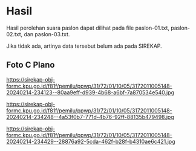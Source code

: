 # Hasil

Hasil perolehan suara paslon dapat dilihat pada file paslon-01.txt, paslon-02.txt, dan paslon-03.txt.

Jika tidak ada, artinya data tersebut belum ada pada SIREKAP.

## Foto C Plano

https://sirekap-obj-formc.kpu.go.id/f81f/pemilu/ppwp/31/72/01/10/05/3172011005148-20240214-234123--80aa9eff-d939-4b68-a6bf-7a870534e540.jpg

https://sirekap-obj-formc.kpu.go.id/f81f/pemilu/ppwp/31/72/01/10/05/3172011005148-20240214-234248--4a53f0b7-771d-4b76-92ff-88135b479498.jpg

https://sirekap-obj-formc.kpu.go.id/f81f/pemilu/ppwp/31/72/01/10/05/3172011005148-20240214-234429--28876a92-5cda-462f-b28f-b4310ae6c421.jpg
